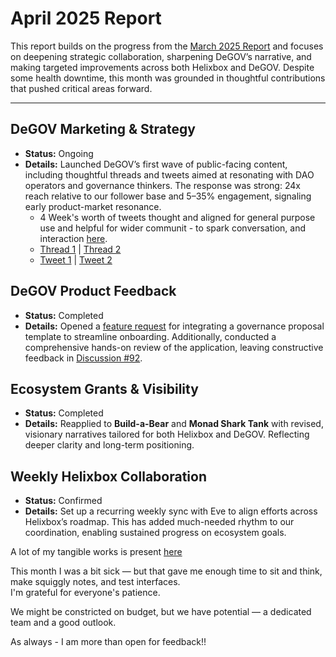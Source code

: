 # April 2025 Report

This report builds on the progress from the [March 2025 Report](https://github.com/ringecosystem/collaboration/blob/master/service-providers/dotmatrix/March-2025-%20Report-DotMatrix.md) and focuses on deepening strategic collaboration, sharpening DeGOV’s narrative, and making targeted improvements across both Helixbox and DeGOV. Despite some health downtime, this month was grounded in thoughtful contributions that pushed critical areas forward.

---

## DeGOV Marketing & Strategy
- **Status:** Ongoing  
- **Details:** Launched DeGOV’s first wave of public-facing content, including thoughtful threads and tweets aimed at resonating with DAO operators and governance thinkers. The response was strong: 24x reach relative to our follower base and 5–35% engagement, signaling early product-market resonance.  
  - 4 Week's worth of tweets thought and aligned for general purpose use and helpful for wider communit - to spark conversation, and interaction [here](https://docs.google.com/document/d/1xJF5FZK-xXRxlUwNLVbcJFByfBCl3jDofQ6zYOZoSEY/edit?tab=t.0#heading=h.ew8j6j2msaao).
  - [Thread 1](https://x.com/ai_degov/status/1915736475922026825) | [Thread 2](https://x.com/ai_degov/status/1916816483994198418)  
  - [Tweet 1](https://x.com/ai_degov/status/1917277445708788052) | [Tweet 2](https://x.com/ai_degov/status/1917551862146032044)

## DeGOV Product Feedback
- **Status:** Completed  
- **Details:** Opened a [feature request](https://github.com/ringecosystem/degov/discussions/140) for integrating a governance proposal template to streamline onboarding. Additionally, conducted a comprehensive hands-on review of the application, leaving constructive feedback in [Discussion #92](https://github.com/ringecosystem/degov/discussions/92).

##  Ecosystem Grants & Visibility
- **Status:** Completed  
- **Details:** Reapplied to **Build-a-Bear** and **Monad Shark Tank** with revised, visionary narratives tailored for both Helixbox and DeGOV. Reflecting deeper clarity and long-term positioning.

## Weekly Helixbox Collaboration
- **Status:** Confirmed  
- **Details:** Set up a recurring weekly sync with Eve to align efforts across Helixbox’s roadmap. This has added much-needed rhythm to our coordination, enabling sustained progress on ecosystem goals.

A lot of my tangible works is present [here](https://www.notion.so/anmolnetwork/RingDAO-Ecosystem-Growth-6eb34306654e406bbd9d61b74e0beb2b?p=1df50186676980cf937ff5e3847aab62&pm=s)

This month I was a bit sick — but that gave me enough time to sit and think, make squiggly notes, and test interfaces.  
I'm grateful for everyone's patience.

We might be constricted on budget, but we have potential — a dedicated team and a good outlook.

As always - I am more than open for feedback!!

